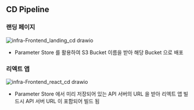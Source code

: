 ## CD Pipeline

### 랜딩 페이지

![infra-Frontend_landing_cd drawio](https://user-images.githubusercontent.com/96629089/174980627-8fe187cb-3ba7-4bda-92b1-c6d3595a8a2b.png)

- Parameter Store 를 활용하여 S3 Bucket 이름을 받아 해당 Bucket 으로 배포


### 리엑트 앱

![infra-Frontend_react_cd drawio](https://user-images.githubusercontent.com/96629089/174980702-ccba9a38-5fcd-4a49-9598-86811176a31a.png)

- Parameter Store 에서 미리 저장되어 있는 API 서버의 URL 을 받아 리엑트 앱 빌드시 API 서버 URL 이 포함되어 빌드 됨
